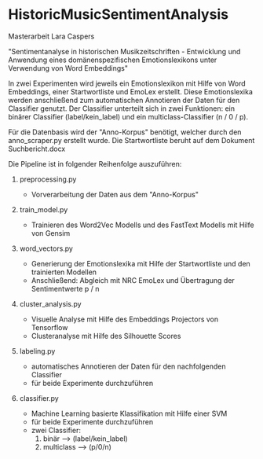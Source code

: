 # HistoricMusicSentimentAnalysis

Masterarbeit Lara Caspers

"Sentimentanalyse in historischen Musikzeitschriften - Entwicklung und Anwendung eines domänenspezifischen Emotionslexikons unter Verwendung von Word Embeddings"

In zwei Experimenten wird jeweils ein Emotionslexikon mit Hilfe von Word Embeddings, einer Startwortliste und EmoLex erstellt. Diese Emotionslexika werden anschließend zum automatischen Annotieren der Daten für den Classifier genutzt. Der Classifier unterteilt sich in zwei Funktionen: ein binärer Classifier (label/kein_label) und ein multiclass-Classifier (n / 0 / p).


Für die Datenbasis wird der "Anno-Korpus" benötigt, welcher durch den anno_scraper.py erstellt wurde.
Die Startwortliste beruht auf dem Dokument Suchbericht.docx


Die Pipeline ist in folgender Reihenfolge auszuführen:

1. preprocessing.py
	
	- Vorverarbeitung der Daten aus dem "Anno-Korpus"

2. train_model.py

	- Trainieren des Word2Vec Modells und des FastText Modells mit Hilfe von Gensim

3. word_vectors.py

	- Generierung der Emotionslexika mit Hilfe der Startwortliste und den trainierten Modellen
	- Anschließend: Abgleich mit NRC EmoLex und Übertragung der Sentimentwerte p / n

4. cluster_analysis.py

	- Visuelle Analyse mit Hilfe des Embeddings Projectors von Tensorflow
	- Clusteranalyse mit Hilfe des Silhouette Scores	

5. labeling.py

	- automatisches Annotieren der Daten für den nachfolgenden Classifier
	- für beide Experimente durchzuführen

6. classifier.py

	- Machine Learning basierte Klassifikation mit Hilfe einer SVM
	- für beide Experimente durchzuführen
	- zwei Classifier:
		1. binär --> (label/kein_label)
		2. multiclass --> (p/0/n)
			